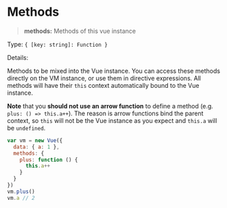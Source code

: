 # Methods

> **methods:** Methods of this vue instance

Type: `{ [key: string]: Function }`

Details:

Methods to be mixed into the Vue instance. You can access these methods directly on the VM instance, or use them in directive expressions. All methods will have their `this` context automatically bound to the Vue instance.

**Note** that you **should not use an arrow function** to define a method (e.g. `plus: () => this.a++`). The reason is arrow functions bind the parent context, so `this` will not be the Vue instance as you expect and `this.a` will be `undefined`.

```js
var vm = new Vue({
  data: { a: 1 },
  methods: {
    plus: function () {
      this.a++
    }
  }
})
vm.plus()
vm.a // 2
```